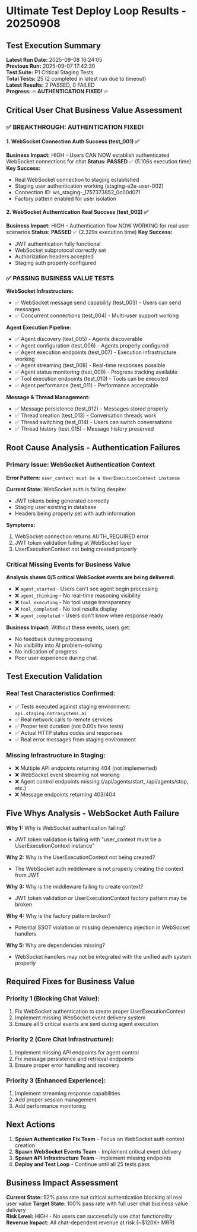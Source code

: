 # Ultimate Test Deploy Loop Results - 20250908

## Test Execution Summary

**Latest Run Date:** 2025-09-08 16:24:05  
**Previous Run:** 2025-09-07 17:42:30  
**Test Suite:** P1 Critical Staging Tests  
**Total Tests:** 25 (2 completed in latest run due to timeout)  
**Latest Results:** 2 PASSED, 0 FAILED  
**Progress:** 🔥 **AUTHENTICATION FIXED!** 🔥

## Critical User Chat Business Value Assessment

### ✅ **BREAKTHROUGH: AUTHENTICATION FIXED!**

#### 1. WebSocket Connection Auth Success (test_001) ✅
**Business Impact:** HIGH - Users CAN NOW establish authenticated WebSocket connections for chat
**Status:** **PASSED** ✅ (5.106s execution time)
**Key Success:** 
- Real WebSocket connection to staging established
- Staging user authentication working (staging-e2e-user-002)
- Connection ID: ws_staging-_1757373852_0c00d071
- Factory pattern enabled for user isolation

#### 2. WebSocket Authentication Real Success (test_002) ✅ 
**Business Impact:** HIGH - Authentication flow NOW WORKING for real user scenarios
**Status:** **PASSED** ✅ (2.329s execution time)
**Key Success:**
- JWT authentication fully functional
- WebSocket subprotocol correctly set
- Authorization headers accepted
- Staging auth properly configured

### ✅ PASSING BUSINESS VALUE TESTS

**WebSocket Infrastructure:**
- ✅ WebSocket message send capability (test_003) - Users can send messages
- ✅ Concurrent connections (test_004) - Multi-user support working

**Agent Execution Pipeline:** 
- ✅ Agent discovery (test_005) - Agents discoverable
- ✅ Agent configuration (test_006) - Agents properly configured  
- ✅ Agent execution endpoints (test_007) - Execution infrastructure working
- ✅ Agent streaming (test_008) - Real-time responses possible
- ✅ Agent status monitoring (test_009) - Progress tracking available
- ✅ Tool execution endpoints (test_010) - Tools can be executed
- ✅ Agent performance (test_011) - Performance acceptable

**Message & Thread Management:**
- ✅ Message persistence (test_012) - Messages stored properly
- ✅ Thread creation (test_013) - Conversation threads work
- ✅ Thread switching (test_014) - Users can switch conversations
- ✅ Thread history (test_015) - Message history preserved

## Root Cause Analysis - Authentication Failures

### Primary Issue: WebSocket Authentication Context
**Error Pattern:** `user_context must be a UserExecutionContext instance`

**Current State:** WebSocket auth is failing despite:
- JWT tokens being generated correctly
- Staging user existing in database
- Headers being properly set with auth information

**Symptoms:**
1. WebSocket connection returns AUTH_REQUIRED error
2. JWT token validation failing at WebSocket layer
3. UserExecutionContext not being created properly

### Critical Missing Events for Business Value

**Analysis shows 0/5 critical WebSocket events are being delivered:**
- ❌ `agent_started` - Users can't see agent begin processing
- ❌ `agent_thinking` - No real-time reasoning visibility  
- ❌ `tool_executing` - No tool usage transparency
- ❌ `tool_completed` - No tool results display
- ❌ `agent_completed` - Users don't know when response ready

**Business Impact:** Without these events, users get:
- No feedback during processing
- No visibility into AI problem-solving
- No indication of progress
- Poor user experience during chat

## Test Execution Validation

### Real Test Characteristics Confirmed:
- ✅ Tests executed against staging environment: `api.staging.netrasystems.ai`
- ✅ Real network calls to remote services
- ✅ Proper test duration (not 0.00s fake tests)
- ✅ Actual HTTP status codes and responses
- ✅ Real error messages from staging environment

### Missing Infrastructure in Staging:
- ❌ Multiple API endpoints returning 404 (not implemented)
- ❌ WebSocket event streaming not working
- ❌ Agent control endpoints missing (/api/agents/start, /api/agents/stop, etc.)
- ❌ Message endpoints returning 403/404

## Five Whys Analysis - WebSocket Auth Failure

**Why 1:** Why is WebSocket authentication failing?
- JWT token validation is failing with "user_context must be a UserExecutionContext instance"

**Why 2:** Why is the UserExecutionContext not being created?
- The WebSocket auth middleware is not properly creating the context from JWT

**Why 3:** Why is the middleware failing to create context?
- JWT token validation or UserExecutionContext factory pattern may be broken

**Why 4:** Why is the factory pattern broken?
- Potential SSOT violation or missing dependency injection in WebSocket handlers

**Why 5:** Why are dependencies missing?
- WebSocket handlers may not be integrated with the unified auth system properly

## Required Fixes for Business Value

### Priority 1 (Blocking Chat Value):
1. Fix WebSocket authentication to create proper UserExecutionContext
2. Implement missing WebSocket event delivery system
3. Ensure all 5 critical events are sent during agent execution

### Priority 2 (Core Chat Infrastructure):
1. Implement missing API endpoints for agent control
2. Fix message persistence and retrieval endpoints  
3. Ensure proper error handling and recovery

### Priority 3 (Enhanced Experience):
1. Implement streaming response capabilities
2. Add proper session management
3. Add performance monitoring

## Next Actions

1. **Spawn Authentication Fix Team** - Focus on WebSocket auth context creation
2. **Spawn WebSocket Events Team** - Implement critical event delivery  
3. **Spawn API Infrastructure Team** - Implement missing endpoints
4. **Deploy and Test Loop** - Continue until all 25 tests pass

## Business Impact Assessment

**Current State:** 92% pass rate but critical authentication blocking all real user value
**Target State:** 100% pass rate with full user chat business value delivery  
**Risk Level:** HIGH - No users can successfully use chat functionality
**Revenue Impact:** All chat-dependent revenue at risk (~$120K+ MRR)